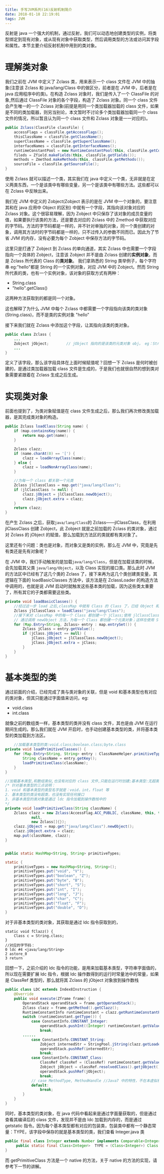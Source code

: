 ```yaml
---
title: 手写JVM系列(16)反射机制简介
date: 2018-01-18 22:19:01
tags: JVM
---
```


反射是 java 一个强大的机制，通过反射，我们可以动态地创建类型的实例，将类型绑定到现有对象，或从现有对象中获取类型，然后调用类型的方法或访问其字段和属性。本节主要介绍反射机制中用到的类对象。

<!--more-->

# 理解类对象

我们之前在 JVM 中定义了 Zclass 类，用来表示一个 class 文件在 JVM 中的抽象(注意该 Zclass 和 java/lang/Class 中的做区分，前者是在 JVM 中，后者是在 java 应用程序中的类)。在构造 Zclass 对象时，我们是传入了一个 ClassFile 的对象,然后通过 ClassFile 对象的各个字段，构造了 Zclass 对象。同一个 class 文件会产生唯一的一个 Zclass 对象(前提是用同一个类加载器加载的 class 文件，如果是不同的类加载器，则另当别论，本文暂时不讨论多个类加载器加载同一个 class 文件的情况，所以暂且认为同一个 class 文件和 Zclass 对象是一一对应的)。
```java
public Zclass(ClassFile classFile) {
    accessFlags = classFile.getAccessFlags();
    thisClassName = classFile.getClassName();
    superClassName = classFile.getSuperClassName();
    interfaceNames = classFile.getInterfaceNames();
    runtimeConstantPool = new RuntimeConstantPool(this, classFile.getConstantPool());
    fileds = Zfield.makeFields(this, classFile.getFields());
    methods = Zmethod.makeMethods(this, classFile.getMethods());
    sourceFile = classFile.getSourceFile();
}
```

使用 Zclass 就可以描述一个类，其实我们在 java 中定义一个类，无非就是在定义两类东西，一个是该类中有哪些变量，另一个是该类中有哪些方法。这些都可以在 Zclass 中反映出来。

我们在 JVM 中定义的 Zobject(Zobject 表示的是在 JVM 中一个对象的，要注意其和在 java 应用中 Object 的区别) 中就有一个字段，其指向该对象对应的 Zclass 对象。这个很容易理解，因为 Zobject 中只保存了该对象的成员变量的值，如果要执行该类的方法，还是要去对应的 Zclass 中的 Zmethod 中获取对应的字节码。方法的字节码都是一样的，并不针对单独的对象，同一个类创建的对象，调用其方法时的字节码都是一样的，只不过传入的参数不同而已。因此为了节省 JVM 的内存，没有必要为每个 Zobject 中保存方法的字节码。

这里只是打通了 Zobject 到 Zclass 的单向通道，其实 Zclass 中也需要一个字段指向一个具体的 Zobject，注意该 Zobject 并不是由 Zclass 创建的**实例对象**，而是 Zclass 所代表的 Class 的**类对象**。
我们拿熟悉的 String 类举例子，每个字符串 eg:"hello"都是 String 的一个实例对象，对应 JVM 中的 Zobject。然而 String 所代表的类，也有一个实例对象，该对象的获取方式有两种：
- String.class
- "hello".getClass()

这两种方法获取到的都是同一个对象。

这也解释了为什么 JVM 中每个 Zclass 中都需要一个字段指向该类的类对象(String.class)，而不是类的实例对象 "hello"

接下来我们就在 Zclass 中添加这个字段，让其指向该类的类对象。
```java
public class Zclass {
	...
    Zobject jObject;        // jObject 指向的是该类的元类对象 obj。 eg：String.class 得到的结果
    ...
}
```

定义了该字段，那么该字段具体在上面时候赋值呢？回想一下 Zclass 是何时被创建的，是通过类加载器加载 class 文件是生成的，于是我们也就很自然的想到类对象需要紧跟着在 Zclass 生成之后生成。

# 实现类对象
前面也提到了，为类对象赋值是在 class 文件生成之后，那么我们再次修改类加载器，是其完成类对象的构造。
```java
public Zclass loadClass(String name) {
    if (map.containsKey(name)) {
        return map.get(name);
    }

    Zclass clazz;
    if (name.charAt(0) == '[') {
        clazz = loadArrayClass(name);
    } else {
        clazz = loadNonArrayClass(name);
    }

    //为每一个 class 都关联一个元类
    Zclass jlClassClass = map.get("java/lang/Class");
    if (jlClassClass != null) {
        clazz.jObject = jlClassClass.newObject();
        clazz.jObject.extra = clazz;
    }
    return clazz;
}
```
在产生 Zclass 之后，获取`java/lang/Class`的 Zclass——jlClassClass，在利用 jlClassClass 创建 Zobject，此 Zobject 就是之前加载的 Zclass 的类对象，通过对 Zclass 的 jObject 的赋值，那么加载到方法区的类就都有类对象了。


这里还有个问题：类也是对象，而对象又是类的实例，那么在 JVM 中，究竟是先有类还是先有对象呢？

在 JVM 中，我们手动触发的是加载`java/lang/Class`，但是在加载该类的时候，会先加载其父类 `java/lang/Object`，以及 Class 实现的接口类。那么此时 JVM 的方法区中已经有了这几个类的 Zclass 了，接下来再为这几个类创建类变量，其逻辑在下面的 loadBasicClasses 方法中，该方法是在 ZclassLoader 的构造方法中调用的，也就是说 JVM 启动时就触发这些基本类的加载，因为这些类太重要了，所有其它的子类都需要这些类。
```java
private void loadBasicClasses() {
    //经过这一步 load 之后,classMap 中就有 Class 的 Class 了，已经 Object 和 Class 所实现的接口；
    Zclass jlClassClass = loadClass("java/lang/Class");
    //接下来对 classMap 中的每一个 Class 都创建一个 jClass;使用 jlClassClass.NewObject()方法;
    // 通过调用 newObject 方法，为每一个 Class 都创建一个元类对象；这样在使用 String.class 时可以直接获取到；
    for (Map.Entry<String, Zclass> entry : map.entrySet()) {
        Zclass jClass = entry.getValue();
        if (jClass.jObject == null) {
            jClass.jObject = jlClassClass.newObject();
            jClass.jObject.extra = jClass;
        }
    }
}
```

# 基本类型的类
通过前面的介绍，已经完成了类与类对象的关联，但是 void 和基本类型也有对应的类对象，但其只能通过字面值来访问，eg:
- void.class
- int.class

就像之前的数组类一样，基本类型的类并没有 class 文件，其也是由 JVM 在运行期间生成的。那么我们就在 JVM 开启时，也手动创建基本类型的类，并将基本类型的类加载到方法区。

```java
    //加载基本类型的类:void.class;boolean.class;byte.class
private void loadPrimitiveClasses() {
    for (Map.Entry<String, String> entry : ClassNameHelper.primitiveTypes.entrySet()) {
        String className = entry.getKey();
        loadPrimitiveClass(className);
    }
}

//加载基本类型,和数组类似,也没有对应的 class 文件,只能在运行时创建;基本类型:无超类,也没有实现任何接口
/* 针对基本类型的三点说明：
1. void 和基本类型的类型名字就是：void，int，float 等
2. 基本类型的类没有超类，也没有实现任何接口
3. 非基本类型的类对象是通过 ldc 指令加载到操作数栈中的
*/
private void loadPrimitiveClass(String className) {
    Zclass clazz = new Zclass(AccessFlag.ACC_PUBLIC, className, this, true,
            null,
            new Zclass[]{});
    clazz.jObject = map.get("java/lang/Class").newObject();
    clazz.jObject.extra = clazz;
    map.put(className, clazz);
}


public static HashMap<String, String> primitiveTypes;

static {
    primitiveTypes = new HashMap<String, String>();
    primitiveTypes.put("void", "V");
    primitiveTypes.put("boolean", "Z");
    primitiveTypes.put("byte", "B");
    primitiveTypes.put("short", "S");
    primitiveTypes.put("int", "I");
    primitiveTypes.put("long", "J");
    primitiveTypes.put("char", "C");
    primitiveTypes.put("float", "F");
    primitiveTypes.put("double", "D");
}
```


对于非基本类型的类对象，其获取是通过 ldc 指令获取到的，
```
static void fClazz() {
    Class c = String.class;
}
//对应的字节码：
0 ldc #4 <java/lang/String>
2 astore_0
3 return
```

回想一下，之前介绍的 ldc 指令的功能，是用来加载基本类型，字符串字面值的，所以现在需要扩展 ldc 指令，根据 ldc 操作数得到的运行时常量池中的常量，如果是 ClassRef 类型的，那么就将其 Zclass 的 jObject 对象放到操作数栈
```java
public class LDC extends Index8Instruction {
    @Override
    public void execute(Zframe frame) {
        OperandStack operandStack = frame.getOperandStack();
        Zclass clazz = frame.getMethod().getClazz();
        RuntimeConstantInfo runtimeConstant = clazz.getRuntimeConstantPool().getRuntimeConstant(index);
        switch (runtimeConstant.getType()) {
            case ConstantInfo.CONSTANT_Integer:
                operandStack.pushInt((Integer) runtimeConstant.getValue());
                break;
        ......
            case ConstantInfo.CONSTANT_String:
                Zobject internedStr = StringPool.jString(clazz.getLoader(), (String) runtimeConstant.getValue());
                operandStack.pushRef(internedStr);
                break;
            case ConstantInfo.CONSTANT_Class:
                ClassRef classRef = (ClassRef) runtimeConstant.getValue();
                Zobject jObject = classRef.resolvedClass().getjObject();
                operandStack.pushRef(jObject);
                break;
            // case MethodType, MethodHandle //Java7 中的特性，不在本虚拟机范围内
            default:
                break;
        }
    }
}
```



同时，基本类型的类对象，在 java 代码中看起来是通过字面量获取的，但是通过查看其编译后的 class 文件，发现并不是由 ldc 加载到内存的，而是通过 getstatic 指令。因为每个基本类型都有对应的包装类，包装类中都有一个静态常量：TYPE，该字段中保存的就是基本类型的类，我们查看 Integer.java 类
```java
public final class Integer extends Number implements Comparable<Integer> {
	 public static final Class<Integer>  TYPE = (Class<Integer>) Class.getPrimitiveClass("int");
}
```

而 getPrimitiveClass 方法是一个 native 的方法，关于 native 的方法的实现，请参考下一节的讲解。